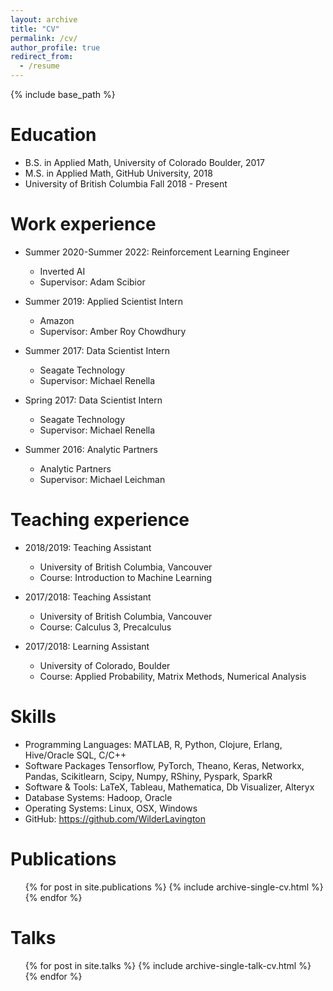 ```yaml
---
layout: archive
title: "CV"
permalink: /cv/
author_profile: true
redirect_from:
  - /resume
---
```


{% include base_path %}

Education
======
* B.S. in Applied Math, University of Colorado Boulder, 2017
* M.S. in Applied Math, GitHub University, 2018
* University of British Columbia Fall 2018 - Present

Work experience
======
* Summer 2020-Summer 2022: Reinforcement Learning Engineer
  * Inverted AI
  * Supervisor: Adam Scibior

* Summer 2019: Applied Scientist Intern
  * Amazon
  * Supervisor: Amber Roy Chowdhury

* Summer 2017: Data Scientist Intern
  * Seagate Technology
  * Supervisor: Michael Renella

* Spring 2017: Data Scientist Intern
  * Seagate Technology
  * Supervisor: Michael Renella

* Summer 2016: Analytic Partners
  * Analytic Partners
  * Supervisor: Michael Leichman

Teaching experience
======
* 2018/2019: Teaching Assistant
  * University of British Columbia, Vancouver
  * Course: Introduction to Machine Learning

* 2017/2018: Teaching Assistant
  * University of British Columbia, Vancouver
  * Course: Calculus 3, Precalculus

* 2017/2018: Learning Assistant
  * University of Colorado, Boulder
  * Course: Applied Probability, Matrix Methods, Numerical Analysis

Skills
======
* Programming Languages: MATLAB, R, Python, Clojure, Erlang, Hive/Oracle SQL, C/C++
* Software Packages Tensorflow, PyTorch, Theano, Keras, Networkx, Pandas, Scikitlearn, Scipy, Numpy, RShiny, Pyspark, SparkR
* Software & Tools: LaTeX, Tableau, Mathematica, Db Visualizer, Alteryx
* Database Systems: Hadoop, Oracle
* Operating Systems: Linux, OSX, Windows
* GitHub: https://github.com/WilderLavington

Publications
======
  <ul>{% for post in site.publications %}
    {% include archive-single-cv.html %}
  {% endfor %}</ul>

Talks
======
  <ul>{% for post in site.talks %}
    {% include archive-single-talk-cv.html %}
  {% endfor %}</ul>
